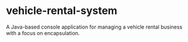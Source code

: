 # vehicle-rental-system
A Java-based console application for managing a vehicle rental business with a focus on encapsulation.
